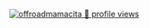[![offroadmamacita 🍑 profile views](https://u8views.com/api/v1/github/profiles/225501224/views/day-week-month-total-count.svg)](https://u8views.com/github/offroadmamacita)
